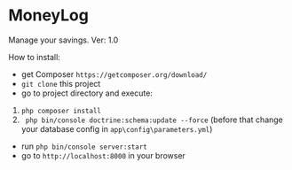 MoneyLog
=========

Manage your savings. 
Ver: 1.0


How to install:
- get Composer `https://getcomposer.org/download/`
- `git clone` this project
- go to project directory and execute: 
1. `php composer install`
2. ` php bin/console doctrine:schema:update --force` (before that change your database config in `app\config\parameters.yml`)
- run `php bin/console server:start`
- go to `http://localhost:8000` in your browser
